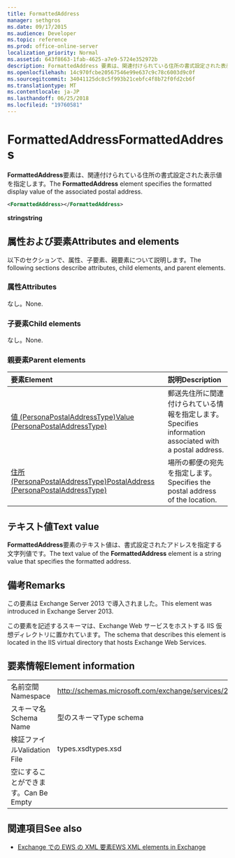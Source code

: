 ```yaml
---
title: FormattedAddress
manager: sethgros
ms.date: 09/17/2015
ms.audience: Developer
ms.topic: reference
ms.prod: office-online-server
localization_priority: Normal
ms.assetid: 643f8663-1fab-4625-a7e9-5724e352972b
description: FormattedAddress 要素は、関連付けられている住所の書式設定された表示値を指定します。
ms.openlocfilehash: 14c970fcbe20567546e99e637c9c78c6003d9c0f
ms.sourcegitcommit: 34041125dc8c5f993b21cebfc4f8b72f0fd2cb6f
ms.translationtype: MT
ms.contentlocale: ja-JP
ms.lasthandoff: 06/25/2018
ms.locfileid: "19760581"
---
```

# <a name="formattedaddress"></a><span data-ttu-id="d8565-103">FormattedAddress</span><span class="sxs-lookup"><span data-stu-id="d8565-103">FormattedAddress</span></span>

<span data-ttu-id="d8565-104">**FormattedAddress**要素は、関連付けられている住所の書式設定された表示値を指定します。</span><span class="sxs-lookup"><span data-stu-id="d8565-104">The **FormattedAddress** element specifies the formatted display value of the associated postal address.</span></span> 
  
```XML
<FormattedAddress></FormattedAddress>
```

 <span data-ttu-id="d8565-105">**string**</span><span class="sxs-lookup"><span data-stu-id="d8565-105">**string**</span></span>
## <a name="attributes-and-elements"></a><span data-ttu-id="d8565-106">属性および要素</span><span class="sxs-lookup"><span data-stu-id="d8565-106">Attributes and elements</span></span>

<span data-ttu-id="d8565-107">以下のセクションで、属性、子要素、親要素について説明します。</span><span class="sxs-lookup"><span data-stu-id="d8565-107">The following sections describe attributes, child elements, and parent elements.</span></span>
  
### <a name="attributes"></a><span data-ttu-id="d8565-108">属性</span><span class="sxs-lookup"><span data-stu-id="d8565-108">Attributes</span></span>

<span data-ttu-id="d8565-109">なし。</span><span class="sxs-lookup"><span data-stu-id="d8565-109">None.</span></span>
  
### <a name="child-elements"></a><span data-ttu-id="d8565-110">子要素</span><span class="sxs-lookup"><span data-stu-id="d8565-110">Child elements</span></span>

<span data-ttu-id="d8565-111">なし。</span><span class="sxs-lookup"><span data-stu-id="d8565-111">None.</span></span>
  
### <a name="parent-elements"></a><span data-ttu-id="d8565-112">親要素</span><span class="sxs-lookup"><span data-stu-id="d8565-112">Parent elements</span></span>

|<span data-ttu-id="d8565-113">**要素**</span><span class="sxs-lookup"><span data-stu-id="d8565-113">**Element**</span></span>|<span data-ttu-id="d8565-114">**説明**</span><span class="sxs-lookup"><span data-stu-id="d8565-114">**Description**</span></span>|
|:-----|:-----|
|[<span data-ttu-id="d8565-115">値 (PersonaPostalAddressType)</span><span class="sxs-lookup"><span data-stu-id="d8565-115">Value (PersonaPostalAddressType)</span></span>](value-personapostaladdresstype.md) <br/> |<span data-ttu-id="d8565-116">郵送先住所に関連付けられている情報を指定します。</span><span class="sxs-lookup"><span data-stu-id="d8565-116">Specifies information associated with a postal address.</span></span>  <br/> |
|[<span data-ttu-id="d8565-117">住所 (PersonaPostalAddressType)</span><span class="sxs-lookup"><span data-stu-id="d8565-117">PostalAddress (PersonaPostalAddressType)</span></span>](postaladdress-personapostaladdresstype.md) <br/> |<span data-ttu-id="d8565-118">場所の郵便の宛先を指定します。</span><span class="sxs-lookup"><span data-stu-id="d8565-118">Specifies the postal address of the location.</span></span>  <br/> |
   
## <a name="text-value"></a><span data-ttu-id="d8565-119">テキスト値</span><span class="sxs-lookup"><span data-stu-id="d8565-119">Text value</span></span>

<span data-ttu-id="d8565-120">**FormattedAddress**要素のテキスト値は、書式設定されたアドレスを指定する文字列値です。</span><span class="sxs-lookup"><span data-stu-id="d8565-120">The text value of the **FormattedAddress** element is a string value that specifies the formatted address.</span></span> 
  
## <a name="remarks"></a><span data-ttu-id="d8565-121">備考</span><span class="sxs-lookup"><span data-stu-id="d8565-121">Remarks</span></span>

<span data-ttu-id="d8565-122">この要素は Exchange Server 2013 で導入されました。</span><span class="sxs-lookup"><span data-stu-id="d8565-122">This element was introduced in Exchange Server 2013.</span></span>
  
<span data-ttu-id="d8565-123">この要素を記述するスキーマは、Exchange Web サービスをホストする IIS 仮想ディレクトリに置かれています。</span><span class="sxs-lookup"><span data-stu-id="d8565-123">The schema that describes this element is located in the IIS virtual directory that hosts Exchange Web Services.</span></span>
  
## <a name="element-information"></a><span data-ttu-id="d8565-124">要素情報</span><span class="sxs-lookup"><span data-stu-id="d8565-124">Element information</span></span>

|||
|:-----|:-----|
|<span data-ttu-id="d8565-125">名前空間</span><span class="sxs-lookup"><span data-stu-id="d8565-125">Namespace</span></span>  <br/> |http://schemas.microsoft.com/exchange/services/2006/types  <br/> |
|<span data-ttu-id="d8565-126">スキーマ名</span><span class="sxs-lookup"><span data-stu-id="d8565-126">Schema Name</span></span>  <br/> |<span data-ttu-id="d8565-127">型のスキーマ</span><span class="sxs-lookup"><span data-stu-id="d8565-127">Type schema</span></span>  <br/> |
|<span data-ttu-id="d8565-128">検証ファイル</span><span class="sxs-lookup"><span data-stu-id="d8565-128">Validation File</span></span>  <br/> |<span data-ttu-id="d8565-129">types.xsd</span><span class="sxs-lookup"><span data-stu-id="d8565-129">types.xsd</span></span>  <br/> |
|<span data-ttu-id="d8565-130">空にすることができます。</span><span class="sxs-lookup"><span data-stu-id="d8565-130">Can Be Empty</span></span>  <br/> ||
   
## <a name="see-also"></a><span data-ttu-id="d8565-131">関連項目</span><span class="sxs-lookup"><span data-stu-id="d8565-131">See also</span></span>



- [<span data-ttu-id="d8565-132">Exchange での EWS の XML 要素</span><span class="sxs-lookup"><span data-stu-id="d8565-132">EWS XML elements in Exchange</span></span>](ews-xml-elements-in-exchange.md)

